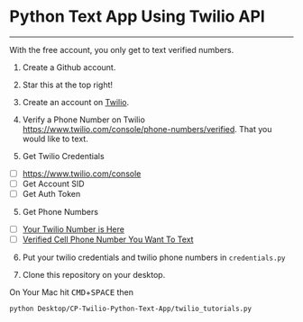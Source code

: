 # Python Text App Using Twilio API
------

With the free account, you only get to text verified numbers.

1. Create a Github account.
2. Star this at the top right!
3. Create an account on [Twilio](http://twilio.com).
4. Verify a Phone Number on Twilio https://www.twilio.com/console/phone-numbers/verified. That you would like to text.

4. Get Twilio Credentials

- [ ] https://www.twilio.com/console 
- [ ] Get Account SID
- [ ] Get Auth Token

5. Get Phone Numbers

- [ ] [Your Twilio Number is Here](https://www.twilio.com/console/phone-numbers/incoming)
- [ ] [Verified Cell Phone Number You Want To Text](https://www.twilio.com/console/phone-numbers/verified)

6. Put your twilio credentials and twilio phone numbers in `credentials.py`

7. Clone this repository on your desktop.

On Your Mac hit <kbd>CMD</kbd>+<kbd>SPACE</kbd> then 
```
python Desktop/CP-Twilio-Python-Text-App/twilio_tutorials.py
```
